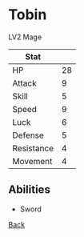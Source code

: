 # Tobin

LV2 Mage

| Stat       | <!-- --> |
| ---------- | -------- |
| HP         | 28       |
| Attack     | 9        |
| Skill      | 5        |
| Speed      | 9        |
| Luck       | 6        |
| Defense    | 5        |
| Resistance | 4        |
| Movement   | 4        |

## Abilities

- Sword

[Back](README.md)
